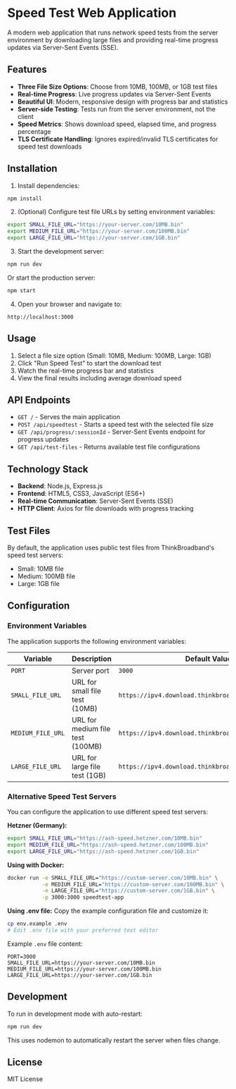 # Speed Test Web Application

A modern web application that runs network speed tests from the server environment by downloading large files and providing real-time progress updates via Server-Sent Events (SSE).

## Features

- **Three File Size Options**: Choose from 10MB, 100MB, or 1GB test files
- **Real-time Progress**: Live progress updates via Server-Sent Events
- **Beautiful UI**: Modern, responsive design with progress bar and statistics
- **Server-side Testing**: Tests run from the server environment, not the client
- **Speed Metrics**: Shows download speed, elapsed time, and progress percentage
- **TLS Certificate Handling**: Ignores expired/invalid TLS certificates for speed test downloads

## Installation

1. Install dependencies:
```bash
npm install
```

2. (Optional) Configure test file URLs by setting environment variables:
```bash
export SMALL_FILE_URL="https://your-server.com/10MB.bin"
export MEDIUM_FILE_URL="https://your-server.com/100MB.bin"
export LARGE_FILE_URL="https://your-server.com/1GB.bin"
```

3. Start the development server:
```bash
npm run dev
```

Or start the production server:
```bash
npm start
```

4. Open your browser and navigate to:
```
http://localhost:3000
```

## Usage

1. Select a file size option (Small: 10MB, Medium: 100MB, Large: 1GB)
2. Click "Run Speed Test" to start the download test
3. Watch the real-time progress bar and statistics
4. View the final results including average download speed

## API Endpoints

- `GET /` - Serves the main application
- `POST /api/speedtest` - Starts a speed test with the selected file size
- `GET /api/progress/:sessionId` - Server-Sent Events endpoint for progress updates
- `GET /api/test-files` - Returns available test file configurations

## Technology Stack

- **Backend**: Node.js, Express.js
- **Frontend**: HTML5, CSS3, JavaScript (ES6+)
- **Real-time Communication**: Server-Sent Events (SSE)
- **HTTP Client**: Axios for file downloads with progress tracking

## Test Files

By default, the application uses public test files from ThinkBroadband's speed test servers:
- Small: 10MB file
- Medium: 100MB file  
- Large: 1GB file

## Configuration

### Environment Variables

The application supports the following environment variables:

| Variable | Description | Default Value |
|----------|-------------|---------------|
| `PORT` | Server port | `3000` |
| `SMALL_FILE_URL` | URL for small file test (10MB) | `https://ipv4.download.thinkbroadband.com/10MB.zip` |
| `MEDIUM_FILE_URL` | URL for medium file test (100MB) | `https://ipv4.download.thinkbroadband.com/100MB.zip` |
| `LARGE_FILE_URL` | URL for large file test (1GB) | `https://ipv4.download.thinkbroadband.com/1GB.zip` |

### Alternative Speed Test Servers

You can configure the application to use different speed test servers:

**Hetzner (Germany):**
```bash
export SMALL_FILE_URL="https://ash-speed.hetzner.com/10MB.bin"
export MEDIUM_FILE_URL="https://ash-speed.hetzner.com/100MB.bin"
export LARGE_FILE_URL="https://ash-speed.hetzner.com/1GB.bin"
```

**Using with Docker:**
```bash
docker run -e SMALL_FILE_URL="https://custom-server.com/10MB.bin" \
           -e MEDIUM_FILE_URL="https://custom-server.com/100MB.bin" \
           -e LARGE_FILE_URL="https://custom-server.com/1GB.bin" \
           -p 3000:3000 speedtest-app
```

**Using .env file:**
Copy the example configuration file and customize it:
```bash
cp env.example .env
# Edit .env file with your preferred text editor
```

Example `.env` file content:
```env
PORT=3000
SMALL_FILE_URL=https://your-server.com/10MB.bin
MEDIUM_FILE_URL=https://your-server.com/100MB.bin
LARGE_FILE_URL=https://your-server.com/1GB.bin
```

## Development

To run in development mode with auto-restart:
```bash
npm run dev
```

This uses nodemon to automatically restart the server when files change.

## License

MIT License
